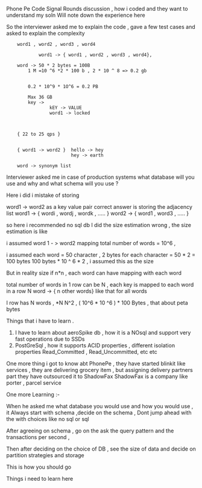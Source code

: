Phone Pe
Code Signal Rounds discussion , how i coded and they want to understand my soln
Will note down the experience here 


So the interviewer asked me to explain the code , gave a few test cases and asked to explain the complexity 


        word1 , word2 , word3 , word4

                word1 -> { word1 , word2 , word3 , word4},

        word -> 50 * 2 bytes = 100B
            1 M =10 ^6 *2 * 100 b , 2 * 10 ^ 8 => 0.2 gb


            0.2 * 10^9 * 1O^6 = 0.2 PB

            Max 36 GB
            key ->
                    kEY -> VALUE
                    word1 -> locked



        { 22 to 25 qps }


        { word1 -> word2 }  hello -> hey
                            hey -> earth

        word -> synonym list


  Interviewer asked me in case of production systems what database will you use and why and what schema will you use ? 

  Here i did i mistake of storing 

  word1 -> word2 as a key value pair 
  correct answer is storing the adjacency list 
  word1 -> { wordi , wordj , wordk , ..... } 
  word2 -> { word1 , word3 , .....  } 

  so here i recommended no sql db 
  I did the size estimation wrong , 
  the size estimation is like 

  i assumed word 1 - > word2 mapping 
  total number of words = 10^6 , 

  i assumed each word = 50 character , 2 bytes for each character  = 50 * 2 = 100 bytes 
  100 bytes * 10 ^ 6 * 2 , i assumed this as the size 

  But in reality size if 
  n*n , each word can have mapping with each word

  total number of words in 1 row can be N ,
  each key is mapped to each word in a row 
  N word -> { n other words} 
  like that for all words

  I row has N words , *N 
  N^2 , 
  ( 10^6 * 10 ^6 ) * 100 Bytes , that about peta bytes 

  


  Things that i have to learn .

  1. I have to learn about aeroSpike db , how it is a NOsql and support very fast operations due to SSDs
  2. PostGreSql , how it supports ACID properties  , different isolation properties
       Read_Committed , Read_Uncommitted, etc etc


One more thing i got to know abt PhonePe , 
they have started blinkit like services , they are delivering grocery item , but assigning delivery partners part they have outsourced it to 
ShadowFax 
ShadowFax is a company like porter , parcel service 



One more Learning :- 

When he asked me what database you would use and how you would use , it 
Always start with schema ,decide on the schema , Dont jump ahead with the with choices like no sql or sql 

After agreeing on schema , go on the ask the query pattern and the transactions per second ,

Then after deciding on the choice of DB , see the size of data and decide on partition strategies and storage 

This is how you should go 






  Things i need to learn here 
